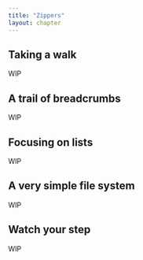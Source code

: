 ```yaml
---
title: "Zippers"
layout: chapter
---
```




## Taking a walk

WIP



## A trail of breadcrumbs

WIP



## Focusing on lists

WIP



## A very simple file system

WIP



## Watch your step

WIP



